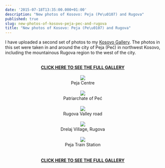 ```yaml
---
date: '2015-07-18T13:35:00.000+01:00'
description: "New photos of Kosovo: Peja (Pe\u0107) and Rugova"
published: true
slug: new-photos-of-kosovo-peja-pec-and-rugova
title: "New photos of Kosovo: Peja (Pe\u0107) and Rugova"
---
```


I have uploaded a second set of photos to my <a href="http://www.pbase.com/alangrant/kosovo">Kosovo Gallery</a>. The photos in this set were taken in and around the city of Peja (Peć) in northwest Kosovo, including the mountainous Rugova region to the west of the city.<br />
<br />
<div class="separator" style="clear: both; text-align: center;"><a href="http://www.pbase.com/alangrant/kosovo1"><b>CLICK HERE TO SEE THE FULL GALLERY</b></a><br />
<br />
<a href="http://www.pbase.com/alangrant/image/160767932" style="margin-left: 1em; margin-right: 1em;" title="Peja Centre"><img border="0" src="http://www.pbase.com/alangrant/image/160767932/medium.jpg" /></a><br />
Peja Centre<br />
<br />
<a href="http://www.pbase.com/alangrant/image/160767981" style="margin-left: 1em; margin-right: 1em;" title="Patriarchate of Peć"><img border="0" src="http://www.pbase.com/alangrant/image/160767981/medium.jpg" /></a><br />
Patriarchate of Peć<br />
<br />
<a href="http://www.pbase.com/alangrant/image/160767913" style="margin-left: 1em; margin-right: 1em;" title="Rugova Valley road"><img border="0" src="http://www.pbase.com/alangrant/image/160767913/medium.jpg" /></a><br />
Rugova Valley road<br />
<br />
<a href="http://www.pbase.com/alangrant/image/160767907" style="margin-left: 1em; margin-right: 1em;" title="Drelaj Village, Rugova"><img border="0" src="http://www.pbase.com/alangrant/image/160767907/medium.jpg" /></a><br />
Drelaj Village, Rugova<br />
<br />
<a href="http://www.pbase.com/alangrant/image/160767973" style="margin-left: 1em; margin-right: 1em;" title="Peja Train Station"><img border="0" src="http://www.pbase.com/alangrant/image/160767973/medium.jpg" /></a><br />
Peja Train Station<br />
<br />
<br />
<a href="http://www.pbase.com/alangrant/kosovo1"><b>CLICK HERE TO SEE THE FULL GALLERY</b></a><br />
</div>
